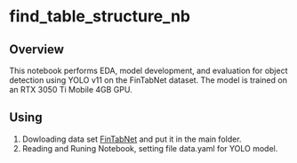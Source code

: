 # find_table_structure_nb
## Overview
This notebook performs EDA, model development, and evaluation for object detection using YOLO v11 on the FinTabNet dataset. The model is trained on an RTX 3050 Ti Mobile 4GB GPU.
## Using
1. Dowloading data set [FinTabNet](https://huggingface.co/datasets/bsmock/FinTabNet.c) and put it in the main folder.
2. Reading and Runing Notebook, setting file data.yaml for YOLO model.